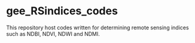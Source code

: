 # gee_RSindices_codes
This repository host codes written for determining remote sensing indices such as NDBI, NDVI, NDWI and NDMI.
